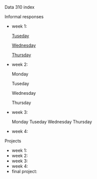 
Data 310 index

Informal responses

- week 1: 
  
    [Tuseday](https://lydiadanas.github.io/Data-310/tuseday1.htm)
  
    [Wednesday]()
  
    [Thursday](https://gwen013.github.io/data310/writeup01.html)
  
- week 2:
  
    Monday
  
    Tuseday
  
    Wednesday
  
    Thursday
  
- week 3:
  
    Monday
    Tuseday
    Wednesday
    Thursday
  
- week 4:

Projects

- week 1:
- week 2:
- week 3:
- week 4:
- final project:
